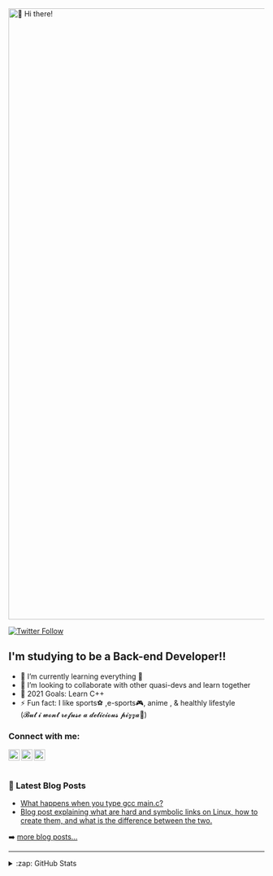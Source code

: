 <div style="display: flex;">
  <img src="https://github.com/Rode1o/Rode1o/blob/main/Rode1o.gif" alt="👋 Hi there!" title="👋 Hi there! I'm Duvan|Rode1o|" width="1200 px"/>
</div>

[![Twitter Follow](https://img.shields.io/twitter/follow/duvanrode1o?color=1DA1F2&logo=twitter&style=for-the-badge)](https://twitter.com/intent/follow?original_referer=https://github.com/1352466357972066308&screen_name=duvanrode1o)

## I'm studying to be a Back-end Developer!!

- 🌱 I’m currently learning everything 🤣
- 👯 I’m looking to collaborate with other quasi-devs and learn together
- 🥅 2021 Goals: Learn C++
- ⚡ Fun fact: I like sports⚽️ ,e-sports🎮, anime , & healthly lifestyle <br />
  (𝓑𝓾𝓽 𝓲 𝔀𝓸𝓷𝓽 𝓻𝓮𝓯𝓾𝓼𝓮 𝓪 𝓭𝓮𝓵𝓲𝓬𝓲𝓸𝓾𝓼 𝓹𝓲𝔃𝔃𝓪🍕)

### Connect with me:

[<img align="left" alt="codeSTACKr | Twitter" width="22px" src="https://cdn.jsdelivr.net/npm/simple-icons@v3/icons/twitter.svg" />][twitter]
[<img align="left" alt="codeSTACKr | LinkedIn" width="22px" src="https://cdn.jsdelivr.net/npm/simple-icons@v3/icons/linkedin.svg" />][linkedin]
[<img align="left" alt="codeSTACKr | Instagram" width="22px" src="https://cdn.jsdelivr.net/npm/simple-icons@v3/icons/instagram.svg" />][instagram]

## <br />

### 📕 Latest Blog Posts

<!-- BLOG-POST-LIST:START -->

- [What happens when you type gcc main.c?](https://www.linkedin.com/posts/duvanrode1o_what-happens-when-you-type-gcc-mainc-blog-activity-6762966487465652224-VU7x)<br />
- [Blog post explaining what are hard and symbolic links on Linux, how to create them, and what is the difference between the two.](https://www.linkedin.com/posts/duvanrode1o_blog-post-explaining-what-are-hard-and-symbolic-activity-6762122308770525184-pjNc)

<!-- BLOG-POST-LIST:END -->

➡️ [more blog posts...](https://www.linkedin.com/in/duvanrode1o/detail/recent-activity/posts/)

---

<details>
  <summary>:zap: GitHub Stats</summary>

![Duvan's GitHub stats](https://github-readme-stats.vercel.app/api?username=Rode1o&show_icons=true&theme=chartreuse-dark)

</details>

[twitter]: https://twitter.com/duvanrode1o
[linkedin]: https://www.linkedin.com/in/duvanrode1o/
[instagram]: https://instagram.com/duvanrode1o
